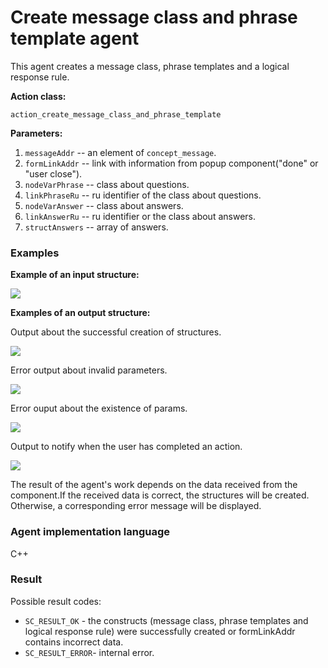 # Create message class and phrase template agent

This agent creates a message class, phrase templates and a logical response rule.

**Action class:**

`action_create_message_class_and_phrase_template`

**Parameters:**

1. `messageAddr` -- an element of `concept_message`.
2. `formLinkAddr` -- link with information from popup component("done" or "user close").
3. `nodeVarPhrase` -- class about questions.
4. `linkPhraseRu` -- ru identifier of the class about questions.
5. `nodeVarAnswer` -- class about answers.
6. `linkAnswerRu` -- ru identifier or the class about answers.
7. `structAnswers` -- array of answers.

### Examples

**Example of an input structure:**

<img src="../images/createMessageClassAndPhraseTemplateInput.jpg"></img>

**Examples of an output structure:**

Output about the successful creation of structures.

<img src="../images/createMessageClassAndPhraseTemplateAgentOutput1.png"></img>

Error output about invalid parameters.

<img src="../images/createMessageClassAndPhraseTemplateAgentOutput2.png"></img>

Error ouput about the existence of params.

<img src="../images/createMessageClassAndPhraseTemplateAgentOutput3.png"></img>

Output to notify when the user has completed an action.

<img src="../images/createMessageClassAndPhraseTemplateAgentOutput4.png"></img>

The result of the agent's work depends on the data received from the component.If the received data is correct, the structures will be created. Otherwise, a corresponding error message will be displayed.

### Agent implementation language
C++

### Result

Possible result codes:

* `SC_RESULT_OK` - the constructs (message class, phrase templates and logical response rule) were successfully created or formLinkAddr contains incorrect data.
* `SC_RESULT_ERROR`- internal error.
